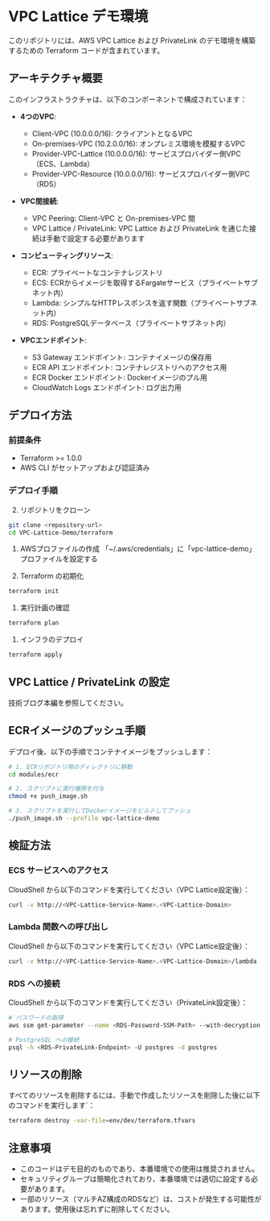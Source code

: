 # VPC Lattice デモ環境

このリポジトリには、AWS VPC Lattice および PrivateLink のデモ環境を構築するための Terraform コードが含まれています。

## アーキテクチャ概要

このインフラストラクチャは、以下のコンポーネントで構成されています：

- **4つのVPC**:
  - Client-VPC (10.0.0.0/16): クライアントとなるVPC
  - On-premises-VPC (10.2.0.0/16): オンプレミス環境を模擬するVPC
  - Provider-VPC-Lattice (10.0.0.0/16): サービスプロバイダー側VPC（ECS、Lambda）
  - Provider-VPC-Resource (10.0.0.0/16): サービスプロバイダー側VPC（RDS）

- **VPC間接続**:
  - VPC Peering: Client-VPC と On-premises-VPC 間
  - VPC Lattice / PrivateLink: VPC Lattice および PrivateLink を通じた接続は手動で設定する必要があります

- **コンピューティングリソース**:
  - ECR: プライベートなコンテナレジストリ
  - ECS: ECRからイメージを取得するFargateサービス（プライベートサブネット内）
  - Lambda: シンプルなHTTPレスポンスを返す関数（プライベートサブネット内）
  - RDS: PostgreSQLデータベース（プライベートサブネット内）

- **VPCエンドポイント**:
  - S3 Gateway エンドポイント: コンテナイメージの保存用
  - ECR API エンドポイント: コンテナレジストリへのアクセス用
  - ECR Docker エンドポイント: Dockerイメージのプル用
  - CloudWatch Logs エンドポイント: ログ出力用

## デプロイ方法

### 前提条件

- Terraform >= 1.0.0
- AWS CLI がセットアップおよび認証済み

### デプロイ手順

2. リポジトリをクローン
```bash
git clone <repository-url>
cd VPC-Lattice-Demo/terraform
```

1. AWSプロファイルの作成
「~/.aws/credentials」に「vpc-lattice-demo」プロファイルを設定する


1. Terraform の初期化
```bash
terraform init
```

1. 実行計画の確認
```bash
terraform plan
```

1. インフラのデプロイ
```bash
terraform apply
```

## VPC Lattice / PrivateLink の設定

技術ブログ本編を参照してください。

## ECRイメージのプッシュ手順

デプロイ後、以下の手順でコンテナイメージをプッシュします：

```bash
# 1. ECRリポジトリ用のディレクトリに移動
cd modules/ecr

# 2. スクリプトに実行権限を付与
chmod +x push_image.sh

# 3. スクリプトを実行してDockerイメージをビルドしてプッシュ
./push_image.sh --profile vpc-lattice-demo
```

## 検証方法

### ECS サービスへのアクセス

CloudShell から以下のコマンドを実行してください（VPC Lattice設定後）：

```bash
curl -v http://<VPC-Lattice-Service-Name>.<VPC-Lattice-Domain>
```

### Lambda 関数への呼び出し

CloudShell から以下のコマンドを実行してください（VPC Lattice設定後）：

```bash
curl -v http://<VPC-Lattice-Service-Name>.<VPC-Lattice-Domain>/lambda
```

### RDS への接続

CloudShell から以下のコマンドを実行してください（PrivateLink設定後）：

```bash
# パスワードの取得
aws ssm get-parameter --name <RDS-Password-SSM-Path> --with-decryption --query Parameter.Value --output text --profile vpc-lattice-demo

# PostgreSQL への接続
psql -h <RDS-PrivateLink-Endpoint> -U postgres -d postgres
```

## リソースの削除

すべてのリソースを削除するには、手動で作成したリソースを削除した後に以下のコマンドを実行します`：

```bash
terraform destroy -var-file=env/dev/terraform.tfvars
```

## 注意事項

- このコードはデモ目的のものであり、本番環境での使用は推奨されません。
- セキュリティグループは簡略化されており、本番環境では適切に設定する必要があります。
- 一部のリソース（マルチAZ構成のRDSなど）は、コストが発生する可能性があります。使用後は忘れずに削除してください。
